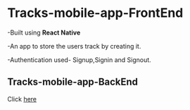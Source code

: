 # Tracks-mobile-app-FrontEnd

-Built using <b>React Native</b>

-An app to store the users track by creating it.

-Authentication used- Signup,Signin and Signout.

## Tracks-mobile-app-BackEnd 
Click <a href='https://github.com/abdulafeel/Tracks-mobile-app-Backend'>here</a>
